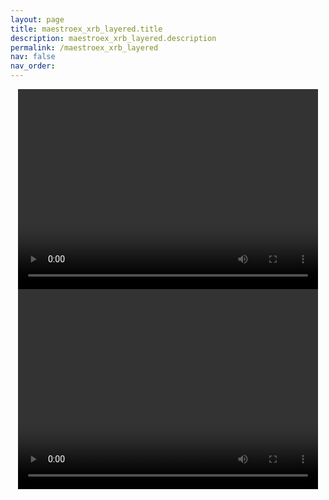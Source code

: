 ```yaml
---
layout: page
title: maestroex_xrb_layered.title
description: maestroex_xrb_layered.description
permalink: /maestroex_xrb_layered
nav: false
nav_order: 
---
```


<div align="center">
<video width="480" height="320" controls="controls">
  <source src="assets/mp4/maestroex_xrb/panels.mp4" type="video/mp4">
</video>
</div>

<div align="center">
<video width="480" height="320" controls="controls">
  <source src="assets/mp4/maestroex_xrb/comp.mp4" type="video/mp4">
</video>
</div>

